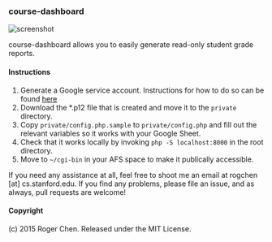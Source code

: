 ### course-dashboard

![screenshot](https://cloud.githubusercontent.com/assets/1175041/6849872/b1826326-d379-11e4-9a63-2c216208df50.png)

course-dashboard allows you to easily generate read-only student grade reports.

#### Instructions

1. Generate a Google service account. Instructions for how to do so can be found [here](https://developers.google.com/accounts/docs/OAuth2ServiceAccount)
2. Download the *.p12 file that is created and move it to the `private` directory.
3. Copy `private/config.php.sample` to `private/config.php` and fill out the relevant variables so it works with your Google Sheet.
4. Check that it works locally by invoking `php -S localhost:8000` in the root directory.
5. Move to `~/cgi-bin` in your AFS space to make it publically accessible.

If you need any assistance at all, feel free to shoot me an email at rogchen [at] cs.stanford.edu. If you find any problems, please file an issue, and as always, pull requests are welcome!

#### Copyright

(c) 2015 Roger Chen. Released under the MIT License.
